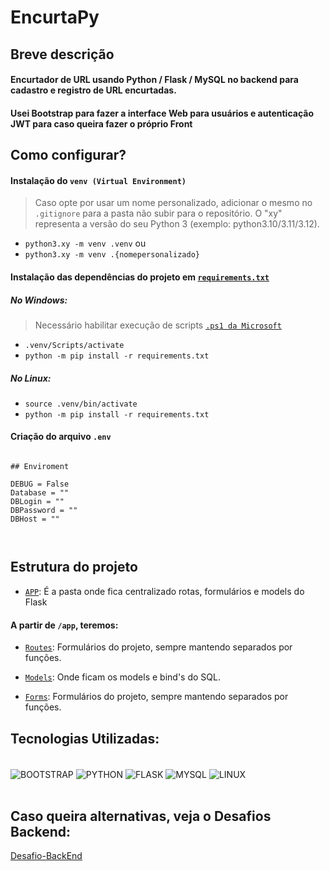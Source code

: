 # EncurtaPy

## Breve descrição

#### Encurtador de URL usando Python / Flask / MySQL no backend para cadastro e registro de URL encurtadas.
#### Usei Bootstrap para fazer a interface Web para usuários e autenticação JWT para caso queira fazer o próprio Front



## Como configurar?

#### Instalação do `venv (Virtual Environment)`
> Caso opte por usar um nome personalizado, adicionar o mesmo no `.gitignore` para a pasta não subir para o repositório.
> O "xy" representa a versão do seu Python 3 (exemplo: python3.10/3.11/3.12).

- `python3.xy -m venv .venv` 
ou
- `python3.xy -m venv .{nomepersonalizado}` 

#### Instalação das dependências do projeto em [`requirements.txt`](./requirements.txt)
##### No Windows:
> Necessário habilitar execução de scripts [`.ps1 da Microsoft`](https://learn.microsoft.com/pt-br/powershell/module/microsoft.powershell.core/about/about_execution_policies?view=powershell-7.4)


- `.venv/Scripts/activate`
- `python -m pip install -r requirements.txt`

##### No Linux:

- `source .venv/bin/activate`
- `python -m pip install -r requirements.txt`

#### Criação do arquivo `.env`

```.env

## Enviroment

DEBUG = False
Database = ""
DBLogin = ""
DBPassword = ""
DBHost = ""



```

## Estrutura do projeto

- [`APP`](./app/): É a pasta onde fica centralizado rotas, formulários e models do Flask

#### A partir de `/app`, teremos:

- [`Routes`](./app/routes.py): Formulários do projeto, sempre mantendo separados por funções.

- [`Models`](./app/models/): Onde ficam os models e bind's do SQL.

- [`Forms`](./app/Forms/): Formulários do projeto, sempre mantendo separados por funções.

## Tecnologias Utilizadas: 
<div style="display: inline_block">
<br>
  <img align="center" alt="BOOTSTRAP" src="https://img.shields.io/badge/Bootstrap-20232A?style=for-the-badge&logo=bootstrap&logoColor=61DAFB"/> 
  <img align="center" alt="PYTHON" src="https://img.shields.io/badge/Python-3776AB?style=for-the-badge&logo=python&logoColor=white" />
  <img align="center" alt="FLASK" src="https://img.shields.io/badge/Flask-092E20?style=for-the-badge&logo=flask&logoColor=white" />
  <img align="center" alt="MYSQL" src="https://img.shields.io/badge/MySQL-6488ea?style=for-the-badge&logo=mysql&logoColor=white" />
  <img align="center" alt="LINUX" src="https://img.shields.io/badge/Linux-000?style=for-the-badge&logo=linux&logoColor=FCC624" />
</div>

<br>


## Caso queira alternativas, veja o Desafios Backend: 

[Desafio-BackEnd](https://github.com/backend-br/desafios)
